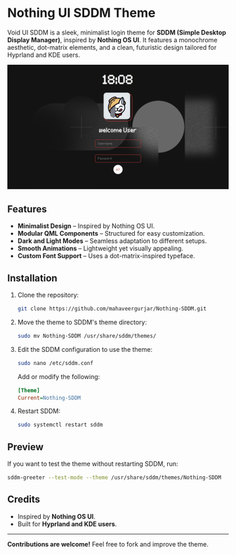 # Nothing UI SDDM Theme

Void UI SDDM is a sleek, minimalist login theme for **SDDM (Simple Desktop Display Manager)**, inspired by **Nothing OS UI**. It features a monochrome aesthetic, dot-matrix elements, and a clean, futuristic design tailored for Hyprland and KDE users.

![Void UI SDDM Preview](image.png)

## Features
- **Minimalist Design** – Inspired by Nothing OS UI.
- **Modular QML Components** – Structured for easy customization.
- **Dark and Light Modes** – Seamless adaptation to different setups.
- **Smooth Animations** – Lightweight yet visually appealing.
- **Custom Font Support** – Uses a dot-matrix-inspired typeface.

## Installation
1. Clone the repository:
   ```sh
   git clone https://github.com/mahaveergurjar/Nothing-SDDM.git
   ```
2. Move the theme to SDDM's theme directory:
   ```sh
   sudo mv Nothing-SDDM /usr/share/sddm/themes/
   ```
3. Edit the SDDM configuration to use the theme:
   ```sh
   sudo nano /etc/sddm.conf
   ```
   Add or modify the following:
   ```ini
   [Theme]
   Current=Nothing-SDDM
   ```
4. Restart SDDM:
   ```sh
   sudo systemctl restart sddm
   ```

## Preview
If you want to test the theme without restarting SDDM, run:
```sh
sddm-greeter --test-mode --theme /usr/share/sddm/themes/Nothing-SDDM
```

## Credits
- Inspired by **Nothing OS UI**.
- Built for **Hyprland and KDE users**.

---
**Contributions are welcome!** Feel free to fork and improve the theme.
